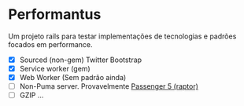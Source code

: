 # Performantus

Um projeto rails para testar implementações de tecnologias e padrões focados em performance.

- [x] Sourced (non-gem) Twitter Bootstrap
- [x] Service worker (gem)
- [x] Web Worker (Sem padrão ainda)
- [ ]  Non-Puma server. Provavelmente [Passenger 5 (raptor)](https://github.com/phusion/passenger)
- [ ]  GZIP
...
